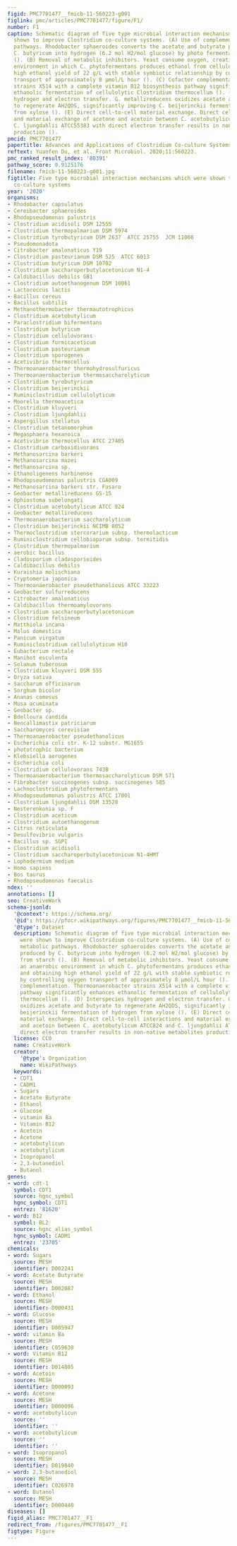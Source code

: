 ```yaml
---
figid: PMC7701477__fmicb-11-560223-g001
figlink: pmc/articles/PMC7701477/figure/F1/
number: F1
caption: Schematic diagram of five type microbial interaction mechanisms which were
  shown to improve Clostridium co-culture systems. (A) Use of complementary metabolic
  pathways. Rhodobacter sphaeroides converts the acetate and butyrate produced by
  C. butyricum into hydrogen (6.2 mol H2/mol glucose) by photo fermentation from starch
  (). (B) Removal of metabolic inhibitors. Yeast consume oxygen, creating an anaerobic
  environment in which C. phytofermentans produces ethanol from cellulose and obtaining
  high ethanol yield of 22 g/L with stable symbiotic relationship by controlling oxygen
  transport of approximately 8 μmol/L hour (). (C) Cofactor complementation. Thermoanaerobacter
  strains X514 with a complete vitamin B12 biosynthesis pathway significantly enhances
  ethanolic fermentation of cellulolytic Clostridium thermocellum (). (D) Interspecies
  hydrogen and electron transfer. G. metallireducens oxidizes acetate and butyrate
  to regenerate AH2QDS, significantly improving C. beijerinckii fermentation of hydrogen
  from xylose (). (E) Direct cell-to-cell material exchange. Direct cell-to-cell interactions
  and material exchange of acetone and acetoin between C. acetobutylicum ATCC824 and
  C. ljungdahlii ATCC55383 with direct electron transfer results in non-native metabolites
  production ().
pmcid: PMC7701477
papertitle: Advances and Applications of Clostridium Co-culture Systems in Biotechnology.
reftext: Yuanfen Du, et al. Front Microbiol. 2020;11:560223.
pmc_ranked_result_index: '80391'
pathway_score: 0.9125176
filename: fmicb-11-560223-g001.jpg
figtitle: Five type microbial interaction mechanisms which were shown to improve Clostridium
  co-culture systems
year: '2020'
organisms:
- Rhodobacter capsulatus
- Cereibacter sphaeroides
- Rhodopseudomonas palustris
- Clostridium acidisoli DSM 12555
- Clostridium thermopalmarium DSM 5974
- Clostridium tyrobutyricum DSM 2637  ATCC 25755  JCM 11008
- Pseudomonadota
- Citrobacter amalonaticus Y19
- Clostridium pasteurianum DSM 525  ATCC 6013
- Clostridium butyricum DSM 10702
- Clostridium saccharoperbutylacetonicum N1-4
- Caldibacillus debilis GB1
- Clostridium autoethanogenum DSM 10061
- Lactococcus lactis
- Bacillus cereus
- Bacillus subtilis
- Methanothermobacter thermautotrophicus
- Clostridium acetobutylicum
- Paraclostridium bifermentans
- Clostridium butyricum
- Clostridium cellulovorans
- Clostridium formicaceticum
- Clostridium pasteurianum
- Clostridium sporogenes
- Acetivibrio thermocellus
- Thermoanaerobacter thermohydrosulfuricus
- Thermoanaerobacterium thermosaccharolyticum
- Clostridium tyrobutyricum
- Clostridium beijerinckii
- Ruminiclostridium cellulolyticum
- Moorella thermoacetica
- Clostridium kluyveri
- Clostridium ljungdahlii
- Aspergillus stellatus
- Clostridium tetanomorphum
- Megasphaera hexanoica
- Acetivibrio thermocellus ATCC 27405
- Clostridium carboxidivorans
- Methanosarcina barkeri
- Methanosarcina mazei
- Methanosarcina sp.
- Ethanoligenens harbinense
- Rhodopseudomonas palustris CGA009
- Methanosarcina barkeri str. Fusaro
- Geobacter metallireducens GS-15
- Ophiostoma subelongati
- Clostridium acetobutylicum ATCC 824
- Geobacter metallireducens
- Thermoanaerobacterium saccharolyticum
- Clostridium beijerinckii NCIMB 8052
- Thermoclostridium stercorarium subsp. thermolacticum
- Ruminiclostridium cellobioparum subsp. termitidis
- Clostridium thermopalmarium
- aerobic bacillus
- Cladosporium cladosporioides
- Caldibacillus debilis
- Kuraishia molischiana
- Cryptomeria japonica
- Thermoanaerobacter pseudethanolicus ATCC 33223
- Geobacter sulfurreducens
- Citrobacter amalonaticus
- Caldibacillus thermoamylovorans
- Clostridium saccharoperbutylacetonicum
- Clostridium felsineum
- Matthiola incana
- Malus domestica
- Panicum virgatum
- Ruminiclostridium cellulolyticum H10
- Eubacterium rectale
- Manihot esculenta
- Solanum tuberosum
- Clostridium kluyveri DSM 555
- Oryza sativa
- Saccharum officinarum
- Sorghum bicolor
- Ananas comosus
- Musa acuminata
- Geobacter sp.
- Bdelloura candida
- Neocallimastix patriciarum
- Saccharomyces cerevisiae
- Thermoanaerobacter pseudethanolicus
- Escherichia coli str. K-12 substr. MG1655
- phototrophic bacterium
- Klebsiella aerogenes
- Escherichia coli
- Clostridium cellulovorans 743B
- Thermoanaerobacterium thermosaccharolyticum DSM 571
- Fibrobacter succinogenes subsp. succinogenes S85
- Lachnoclostridium phytofermentans
- Rhodopseudomonas palustris ATCC 17001
- Clostridium ljungdahlii DSM 13528
- Nesterenkonia sp. F
- Clostridium aceticum
- Clostridium autoethanogenum
- Citrus reticulata
- Desulfovibrio vulgaris
- Bacillus sp. SGP1
- Clostridium acidisoli
- Clostridium saccharoperbutylacetonicum N1-4HMT
- Lophodermium medium
- Homo sapiens
- Bos taurus
- Rhodopseudomonas faecalis
ndex: ''
annotations: []
seo: CreativeWork
schema-jsonld:
  '@context': https://schema.org/
  '@id': https://pfocr.wikipathways.org/figures/PMC7701477__fmicb-11-560223-g001.html
  '@type': Dataset
  description: Schematic diagram of five type microbial interaction mechanisms which
    were shown to improve Clostridium co-culture systems. (A) Use of complementary
    metabolic pathways. Rhodobacter sphaeroides converts the acetate and butyrate
    produced by C. butyricum into hydrogen (6.2 mol H2/mol glucose) by photo fermentation
    from starch (). (B) Removal of metabolic inhibitors. Yeast consume oxygen, creating
    an anaerobic environment in which C. phytofermentans produces ethanol from cellulose
    and obtaining high ethanol yield of 22 g/L with stable symbiotic relationship
    by controlling oxygen transport of approximately 8 μmol/L hour (). (C) Cofactor
    complementation. Thermoanaerobacter strains X514 with a complete vitamin B12 biosynthesis
    pathway significantly enhances ethanolic fermentation of cellulolytic Clostridium
    thermocellum (). (D) Interspecies hydrogen and electron transfer. G. metallireducens
    oxidizes acetate and butyrate to regenerate AH2QDS, significantly improving C.
    beijerinckii fermentation of hydrogen from xylose (). (E) Direct cell-to-cell
    material exchange. Direct cell-to-cell interactions and material exchange of acetone
    and acetoin between C. acetobutylicum ATCC824 and C. ljungdahlii ATCC55383 with
    direct electron transfer results in non-native metabolites production ().
  license: CC0
  name: CreativeWork
  creator:
    '@type': Organization
    name: WikiPathways
  keywords:
  - CDT1
  - CADM1
  - Sugars
  - Acetate Butyrate
  - Ethanol
  - Glucose
  - vitamin Ba
  - Vitamin B12
  - Acetoin
  - Acetone
  - acetobutylicun
  - acetobutylicum
  - Isopropanol
  - 2,3-butanediol
  - Butanol
genes:
- word: cdt-1
  symbol: CDT1
  source: hgnc_symbol
  hgnc_symbol: CDT1
  entrez: '81620'
- word: B12
  symbol: BL2
  source: hgnc_alias_symbol
  hgnc_symbol: CADM1
  entrez: '23705'
chemicals:
- word: Sugars
  source: MESH
  identifier: D002241
- word: Acetate Butyrate
  source: MESH
  identifier: D002087
- word: Ethanol
  source: MESH
  identifier: D000431
- word: Glucose
  source: MESH
  identifier: D005947
- word: vitamin Ba
  source: MESH
  identifier: C059630
- word: Vitamin B12
  source: MESH
  identifier: D014805
- word: Acetoin
  source: MESH
  identifier: D000093
- word: Acetone
  source: MESH
  identifier: D000096
- word: acetobutylicun
  source: ''
  identifier: ''
- word: acetobutylicum
  source: ''
  identifier: ''
- word: Isopropanol
  source: MESH
  identifier: D019840
- word: 2,3-butanediol
  source: MESH
  identifier: C026978
- word: Butanol
  source: MESH
  identifier: D000440
diseases: []
figid_alias: PMC7701477__F1
redirect_from: /figures/PMC7701477__F1
figtype: Figure
---
```

